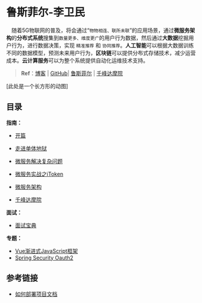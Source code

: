# 鲁斯菲尔-李卫民

​	　随着5G物联网的普及，将会通过“`物物相连、联所未联`”的应用场景，通过**微服务架构**的**分布式系统**搜集到`数量更多、维度更广`的用户行为数据，然后通过**大数据**挖掘用户行为，进行数据决策，实现 `精准推荐` 和 `协同推荐`。**人工智能**可以根据大数据训练不同的数据模型，预测未来用户行为，**区块链**可以提供分布式存储技术，减少运营成本。**云计算服务**可以为整个系统提供自动化运维技术支持。

> **Ref**：[博客](https://www.funtl.com/zh/guide/) | [GitHub](https://github.com/topsale)| [鲁斯菲尔](https://space.bilibili.com/31137138/channel/index) | [千峰达摩院](http://www.qfdmy.com/#/)

[此处是一个长方形的动图]

## 目录

**指南：**

- [开篇](http://localhost:8086/blog/md/college/funtl/introduction.html)
- [走进单体地狱](http://localhost:8086/blog/md/college/funtl/monolith.html)
- [微服务解决复杂问题](http://localhost:8086/blog/md/college/funtl/microservice.html)
- [微服务实战之iToken](http://localhost:8086/blog/md/college/funtl/springclouditoken.html)
- [微服务架构](http://localhost:8086/blog/md/college/funtl/qfdmy.html)

- [千峰达摩院](http://localhost:8086/blog/md/college/funtl/qfdmy.html)

**面试：**

- [面试宝典]()

**专题：**

- [Vue渐进式JavaScript框架](http://localhost:8086/blog/md/college/funtl/vue.html)
- [Spring Security Oauth2](http://localhost:8086/blog/md/college/funtl/springsecurityoauth2.html)



## 参考链接

- [如何部署项目文档]()